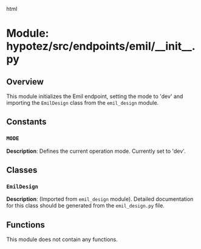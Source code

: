 html
<h1>Module: hypotez/src/endpoints/emil/__init__.py</h1>

<h2>Overview</h2>
<p>This module initializes the Emil endpoint, setting the mode to 'dev' and importing the <code>EmilDesign</code> class from the <code>emil_design</code> module.</p>

<h2>Constants</h2>

<h3><code>MODE</code></h3>

<p><strong>Description</strong>: Defines the current operation mode.  Currently set to 'dev'.</p>


<h2>Classes</h2>

<h3><code>EmilDesign</code></h3>

<p><strong>Description</strong>:  (Imported from <code>emil_design</code> module).  Detailed documentation for this class should be generated from the <code>emil_design.py</code> file.</p>


<h2>Functions</h2>


<p>This module does not contain any functions.</p>